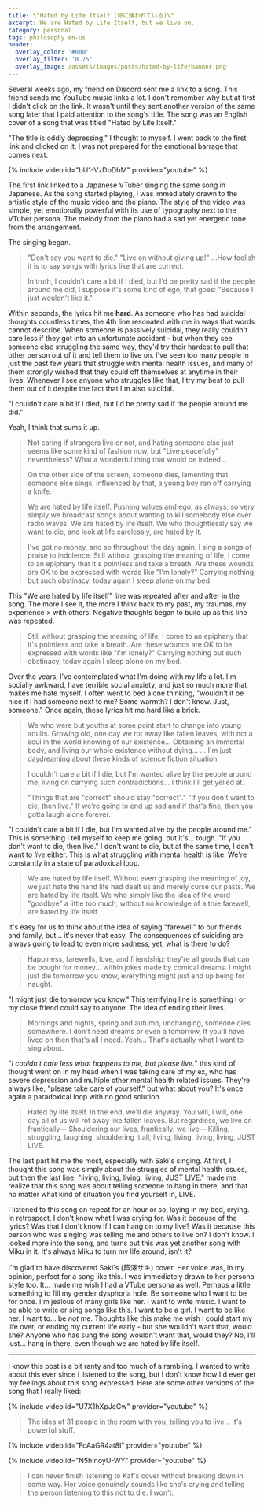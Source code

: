 ```yaml
---
title: \"Hated by Life Itself (命に嫌われている)\"
excerpt: We are Hated by Life Itself, but we live on.
category: personal
tags: philosophy en-us
header:
  overlay_color: '#000'
  overlay_filter: '0.75'
  overlay_image: /assets/images/posts/hated-by-life/banner.png
---
```


Several weeks ago, my friend on Discord sent me a link to a song. This friend sends me YouTube music links a lot. I don't remember why but at first I didn't click on the link. It wasn't until they sent another version of the same song later that I paid attention to the song's title. The song was an English cover of a song that was titled "Hated by Life Itself."

"The title is oddly depressing," I thought to myself. I went back to the first link and clicked on it. I was not prepared for the emotional barrage that comes next.

{% include video id="bU1-VzDbDbM" provider="youtube" %}

The first link linked to a Japanese VTuber singing the same song in Japanese. As the song started playing, I was immediately drawn to the artistic style of the music video and the piano. The style of the video was simple, yet emotionally powerful with its use of typography next to the VTuber persona. The melody from the piano had a sad yet energetic tone from the arrangement.

The singing began.

> "Don't say you want to die."
> "Live on without giving up!"
> ...How foolish it is to say songs with lyrics like that are correct.
>
> In truth, I couldn't care a bit if I died, but I'd be pretty sad if the people around me did,
> I suppose it's some kind of ego, that goes: "Because I just wouldn't like it."

Within seconds, the lyrics hit me __hard__. As someone who has had suicidal thoughts countless times, the 4th line resonated with me in ways that words cannot describe. When someone is passively suicidal, they really couldn't care less if they got into an unfortunate accident - but when they see someone else struggling the same way, they'd try their hardest to pull that other person out of it and tell them to live on. I've seen too many people in just the past few years that struggle with mental health issues, and many of them strongly wished that they could off themselves at anytime in their lives. Whenever I see anyone who struggles like that, I try my best to pull them out of it despite the fact that I'm also suicidal.

"I couldn't care a bit if I died, but I'd be pretty sad if the people around me did."

Yeah, I think that sums it up.

> Not caring if strangers live or not,
> and hating someone else just seems like some kind of fashion now,
> but "Live peacefully" nevertheless?
> What a wonderful thing that would be indeed...
>  
> On the other side of the screen, someone dies,
> lamenting that someone else sings,
> influenced by that, a young boy
> ran off carrying a knife.
>  
> We are hated by life itself.
> Pushing values and ego, as always, so very simply we broadcast songs about
> wanting to kill somebody else over radio waves.
> We are hated by life itself.
> We who thoughtlessly say we want to die,
> and look at life carelessly, are hated by it.
>  
> I've got no money, and so throughout the day again, I sing a songs of praise to indolence.
> Still without grasping the meaning of life, I come to an epiphany that it's pointless and take a breath.
> Are these wounds are OK to be expressed with words like "I'm lonely?"
> Carrying nothing but such obstinacy, today again I sleep alone on my bed.

This "We are hated by life itself" line was repeated after and after in the song. The more I see it, the more I think back to my past, my traumas, my experience > with others. Negative thoughts began to build up as this line was repeated.

> Still without grasping the meaning of life, I come to an epiphany that it's pointless and take a breath.
> Are these wounds are OK to be expressed with words like "I'm lonely?"
> Carrying nothing but such obstinacy, today again I sleep alone on my bed.

Over the years, I've contemplated what I'm doing with my life a lot. I'm socially awkward, have terrible social anxiety, and just so much more that makes me hate myself. I often went to bed alone thinking, "wouldn't it be nice if I had someone next to me? Some warmth? I don't know. Just, someone." Once again, these lyrics hit me hard like a brick.

> We who were but youths at some point start to change into young adults.
> Growing old, one day we rot away like fallen leaves, with not a soul in the world knowing of our existence...
> Obtaining an immortal body, and living our whole existence without dying...
> ... I'm just daydreaming about these kinds of science fiction situation.
>  
> I couldn't care a bit if I die,
> but I'm wanted alive by the people around me,
> living on carrying such contradictions... I think I'll get yelled at.
>  
> "Things that are "correct" should stay "correct"."
> "If you don't want to die, then live."
> If we're going to end up sad and if that's fine,
> then you gotta laugh alone forever.

"I couldn't care a bit if I die, but I'm wanted alive by the people around me." This is something I tell myself to keep me going, but it's... tough. "If you don't want to die, then live." I don't want to die, but at the same time, I don't want to _live_ either. This is what struggling with mental health is like. We're constantly in a state of paradoxical loop.

> We are hated by life itself.
> Without even grasping the meaning of joy, we just hate the hand life had dealt us
> and merely curse our pasts.
> We are hated by life itself.
> We who simply like the idea of the word "goodbye" a little too much, without no knowledge of a true farewell, are hated by life itself.

It's easy for us to think about the idea of saying "farewell" to our friends and family, but... it's never that easy. The consequences of suiciding are always going to lead to even more sadness, yet, what is there to do?

> Happiness, farewells, love, and friendship;
> they're all goods that can be bought for money... within jokes made by comical dreams.
> I might just die tomorrow you know,
> everything might just end up being for naught.

"I might just die tomorrow you know." This terrifying line is something I or my close friend could say to anyone. The idea of ending their lives.

> Mornings and nights, spring and autumn,
> unchanging, someone dies somewhere.
> I don't need dreams or even a tomorrow,
> If you'll have lived on then that's all I need.
> Yeah... That's actually what I want to sing about.

"*I couldn't care less what happens to me, but please live.*" this kind of thought went on in my head when I was taking care of my ex, who has severe depression and multiple other mental health related issues. They're always like, "please take care of yourself," but what about you? It's once again a paradoxical loop with no good solution.

> Hated by life itself.
> In the end, we'll die anyway.
> You will, I will, one day all of us will rot away like fallen leaves.
> But regardless, we live on frantically—
> Shouldering our lives, frantically, we live—
> Killing, struggling, laughing, shouldering it all,
> living, living, living, living, JUST LIVE.

The last part hit me the most, especially with Saki's singing. At first, I thought this song was simply about the struggles of mental health issues, but then the last line, "living, living, living, living, JUST LIVE." made me realize that this song was about telling someone to hang in there, and that no matter what kind of situation you find yourself in, LIVE.

I listened to this song on repeat for an hour or so, laying in my bed, crying. In retrospect, I don't know what I was crying for. Was it because of the lyrics? Was that I don't know if I can hang on to my live? Was it because this person who was singing was telling me and others to live on? I don't know. I looked more into the song, and turns out this was yet another song with Miku in it. It's always Miku to turn my life around, isn't it? 

I'm glad to have discovered Saki's (芦澤サキ) cover. Her voice was, in my opinion, perfect for a song like this. I was immediately drawn to her persona style too. It... made me wish I had a VTube persona as well. Perhaps a little something to fill my gender dysphoria hole. Be someone who I want to be for once. I'm jealous of many girls like her. I want to write music. I want to be able to write or sing songs like this. I want to be a girl. I want to be like her. I want to... be *not* me. Thoughts like this make me wish I could start my life over, or ending my current life early - but she wouldn't want that, would she? Anyone who has sung the song wouldn't want that, would they? No, I'll just... hang in there, even though we are hated by life itself.

------

I know this post is a bit ranty and too much of a rambling. I wanted to write about this ever since I listened to the song, but I don't know how I'd ever get my feelings about this song expressed. Here are some other versions of the song that I really liked:

{% include video id="U7X1hXpJcGw" provider="youtube" %}

> The idea of 31 people in the room with you, telling you to live... It's powerful stuff.

{% include video id="FoAaGR4at8I" provider="youtube" %}

{% include video id="N5hInoyU-WY" provider="youtube" %}

> I can never finish listening to Kaf's cover without breaking down in some way. Her voice genuinely sounds like she's crying and telling the person listening to this not to die. I won't.